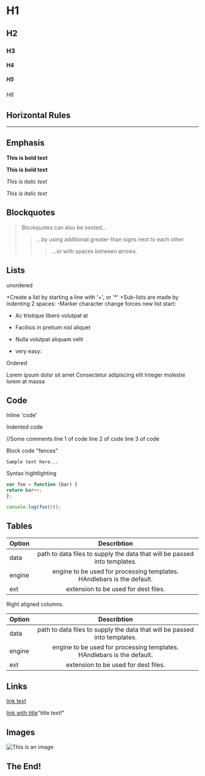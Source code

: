 
# H1
## H2
### H3
#### H4
##### H5
###### H6

## Horizontal Rules

___
## Emphasis
**This is bold text**

__This is bold text__

*This is italic text*

_This is italic text_

## Blockquotes

>Blockquotes can also be nested...
>> ...by using additional greater-than signs next to each other
> > > ...or with spaces between arrows.


## Lists

unordered

+Create a list by starting a line with '+', or '*'
+Sub-lists are made by indenting 2 spaces:
  -Marker character change forces new list start:
   * Ac tristique libero volutpat at
   + Facilisis in pretium nisl aliquet
   - Nulla volutpat aliquam velit
   + very easy:
   
   Ordered
   
   Lorem ipsum dolsr sit amet
   Consectetur adipiscing elit
   Integer molestie lorem at massa
   
   ## Code
   
   Inline 'code'
   
   Indented code
   
   //Some comments
   line 1 of code
   line 2 of code
   line 3 of code
   
   
   Block code "fences"
   
   ```
   Sample text here...
   ```
   
   Syntax hightlighting
   
   ``` js
   var foo = function (bar) {
   return bar++;
   };
   
   console.log(foo(5));
   ```
   
   ## Tables
   

| Option       | Describtion       
| ------------- |:-------------:| 
| data      | path to data files to supply the data that will be passed into templates. | 
| engine      | engine to be used for processing templates. HAndlebars is the default.|   
| ext | extension to be used for dest files.| 

Right aligned columns.

| Option       | Describtion       
| ------------- |:-------------:| 
| data      | path to data files to supply the data that will be passed into templates. | 
| engine      | engine to be used for processing templates. HAndlebars is the default.|   
| ext | extension to be used for dest files.| 

## Links

   [link text](http://dev.nodeca.com)
   
   [link with title](http://nodeca.github.io/pica/demo/)"title text!"
   
   
   ## Images
   
   ![This is an image](https://myoctocat.com/assets/images/base-octocat.svg)
   
   ## The End!

